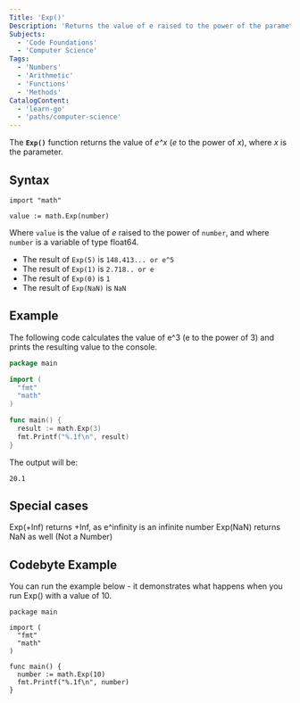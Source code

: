 ```yaml
---
Title: 'Exp()'
Description: 'Returns the value of e raised to the power of the parameter x.'
Subjects:
  - 'Code Foundations'
  - 'Computer Science'
Tags:
  - 'Numbers'
  - 'Arithmetic'
  - 'Functions'
  - 'Methods'
CatalogContent:
  - 'learn-go'
  - 'paths/computer-science'
---
```


The **`Exp()`** function returns the value of *e^x* (*e* to the power of *x*), where *x* is the parameter.

## Syntax
```pseudo
import "math"

value := math.Exp(number)
```

Where `value` is the value of *e* raised to the power of `number`, and where `number` is a variable of type float64. 

- The result of `Exp(5)` is `148.413... or e^5`
- The result of `Exp(1)` is `2.718.. or e`
- The result of `Exp(0)` is `1`
- The result of `Exp(NaN)` is `NaN`

## Example

The following code calculates the value of e^3 (e to the power of 3) and prints the resulting value to the console. 

```go
package main

import (
  "fmt"
  "math"
)

func main() {
  result := math.Exp(3)
  fmt.Printf("%.1f\n", result)
}
```

The output will be:

```shell
20.1
```
## Special cases

Exp(+Inf) returns +Inf, as e^infinity is an infinite number
Exp(NaN) returns NaN as well (Not a Number)

## Codebyte Example 

You can run the example below - it demonstrates what happens when you run Exp() with a value of 10.

```codebyte/golang
package main

import (
  "fmt"
  "math"
)

func main() {
  number := math.Exp(10)
  fmt.Printf("%.1f\n", number)
}
```

